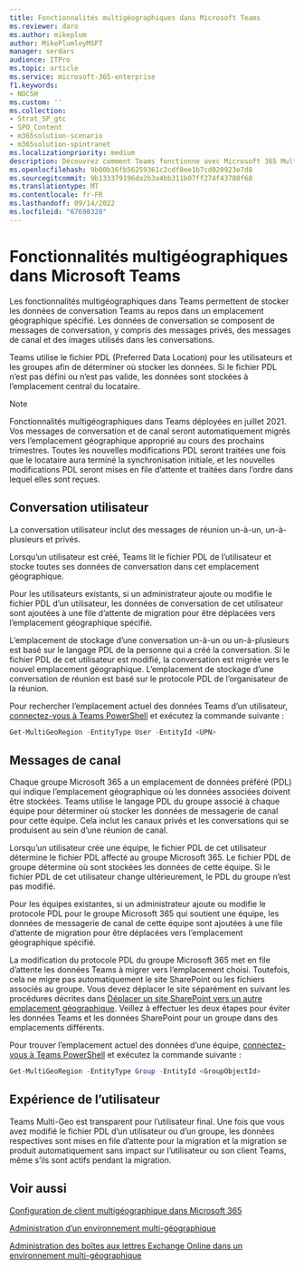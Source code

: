 ```yaml
---
title: Fonctionnalités multigéographiques dans Microsoft Teams
ms.reviewer: daro
ms.author: mikeplum
author: MikePlumleyMSFT
manager: serdars
audience: ITPro
ms.topic: article
ms.service: microsoft-365-enterprise
f1.keywords:
- NOCSH
ms.custom: ''
ms.collection:
- Strat_SP_gtc
- SPO_Content
- m365solution-scenario
- m365solution-spintranet
ms.localizationpriority: medium
description: Découvrez comment Teams fonctionne avec Microsoft 365 Multi-Geo.
ms.openlocfilehash: 9b00b36fb56259361c2cdf8ee1b7cd020923e7d8
ms.sourcegitcommit: 9b133379196da2b3a4bb311b07ff274f43780f68
ms.translationtype: MT
ms.contentlocale: fr-FR
ms.lasthandoff: 09/14/2022
ms.locfileid: "67698328"
---
```

# <a name="multi-geo-capabilities-in-microsoft-teams"></a>Fonctionnalités multigéographiques dans Microsoft Teams

Les fonctionnalités multigéographiques dans Teams permettent de stocker les données de conversation Teams au repos dans un emplacement géographique spécifié. Les données de conversation se composent de messages de conversation, y compris des messages privés, des messages de canal et des images utilisés dans les conversations.

Teams utilise le fichier PDL (Preferred Data Location) pour les utilisateurs et les groupes afin de déterminer où stocker les données. Si le fichier PDL n’est pas défini ou n’est pas valide, les données sont stockées à l’emplacement central du locataire.

> [!NOTE]
> Fonctionnalités multigéographiques dans Teams déployées en juillet 2021. Vos messages de conversation et de canal seront automatiquement migrés vers l’emplacement géographique approprié au cours des prochains trimestres. Toutes les nouvelles modifications PDL seront traitées une fois que le locataire aura terminé la synchronisation initiale, et les nouvelles modifications PDL seront mises en file d’attente et traitées dans l’ordre dans lequel elles sont reçues.

## <a name="user-chat"></a>Conversation utilisateur

La conversation utilisateur inclut des messages de réunion un-à-un, un-à-plusieurs et privés.

Lorsqu’un utilisateur est créé, Teams lit le fichier PDL de l’utilisateur et stocke toutes ses données de conversation dans cet emplacement géographique.

Pour les utilisateurs existants, si un administrateur ajoute ou modifie le fichier PDL d’un utilisateur, les données de conversation de cet utilisateur sont ajoutées à une file d’attente de migration pour être déplacées vers l’emplacement géographique spécifié.

L’emplacement de stockage d’une conversation un-à-un ou un-à-plusieurs est basé sur le langage PDL de la personne qui a créé la conversation. Si le fichier PDL de cet utilisateur est modifié, la conversation est migrée vers le nouvel emplacement géographique. L’emplacement de stockage d’une conversation de réunion est basé sur le protocole PDL de l’organisateur de la réunion.

Pour rechercher l’emplacement actuel des données Teams d’un utilisateur, [connectez-vous à Teams PowerShell](/powershell/module/teams/connect-microsoftteams) et exécutez la commande suivante :

```PowerShell
Get-MultiGeoRegion -EntityType User -EntityId <UPN>
```

## <a name="channel-messages"></a>Messages de canal

Chaque groupe Microsoft 365 a un emplacement de données préféré (PDL) qui indique l’emplacement géographique où les données associées doivent être stockées. Teams utilise le langage PDL du groupe associé à chaque équipe pour déterminer où stocker les données de messagerie de canal pour cette équipe. Cela inclut les canaux privés et les conversations qui se produisent au sein d’une réunion de canal.

Lorsqu’un utilisateur crée une équipe, le fichier PDL de cet utilisateur détermine le fichier PDL affecté au groupe Microsoft 365. Le fichier PDL de groupe détermine où sont stockées les données de cette équipe. Si le fichier PDL de cet utilisateur change ultérieurement, le PDL du groupe n’est pas modifié.

Pour les équipes existantes, si un administrateur ajoute ou modifie le protocole PDL pour le groupe Microsoft 365 qui soutient une équipe, les données de messagerie de canal de cette équipe sont ajoutées à une file d’attente de migration pour être déplacées vers l’emplacement géographique spécifié.

La modification du protocole PDL du groupe Microsoft 365 met en file d’attente les données Teams à migrer vers l’emplacement choisi. Toutefois, cela ne migre pas automatiquement le site SharePoint ou les fichiers associés au groupe. Vous devez déplacer le site séparément en suivant les procédures décrites dans [Déplacer un site SharePoint vers un autre emplacement géographique](/microsoft-365/enterprise/move-sharepoint-between-geo-locations). Veillez à effectuer les deux étapes pour éviter les données Teams et les données SharePoint pour un groupe dans des emplacements différents.

Pour trouver l’emplacement actuel des données d’une équipe, [connectez-vous à Teams PowerShell](/powershell/module/teams/connect-microsoftteams) et exécutez la commande suivante :

```PowerShell
Get-MultiGeoRegion -EntityType Group -EntityId <GroupObjectId>
```

## <a name="user-experience"></a>Expérience de l’utilisateur

Teams Multi-Geo est transparent pour l’utilisateur final. Une fois que vous avez modifié le fichier PDL d’un utilisateur ou d’un groupe, les données respectives sont mises en file d’attente pour la migration et la migration se produit automatiquement sans impact sur l’utilisateur ou son client Teams, même s’ils sont actifs pendant la migration.

## <a name="see-also"></a>Voir aussi

[Configuration de client multigéographique dans Microsoft 365](/microsoft-365/enterprise/multi-geo-tenant-configuration)

[Administration d’un environnement multi-géographique](administering-a-multi-geo-environment.md)

[Administration des boîtes aux lettres Exchange Online dans un environnement multi-géographique](administering-exchange-online-multi-geo.md)

